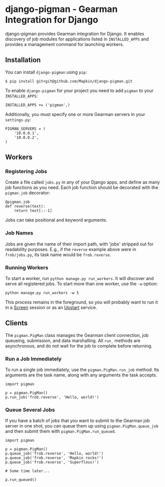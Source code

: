 django-pigman - Gearman Integration for Django
==============================================

django-pigman provides Gearman integration for Django. It enables discovery
of job modules for applications listed in `INSTALLED_APPS` and provides a
management command for launching workers.

Installation
------------

You can install `django-pigman` using `pip`:

    $ pip install git+git@github.com/Mapkin/django-pigman.git

To enable `django-pigman` for your project you need to add `pigman` to
your `INSTALLED_APPS`:

    INSTALLED_APPS += ('pigman',)

Additionally, you must specify one or more Gearman servers in your
`settings.py`:

    PIGMAN_SERVERS = (
        '10.0.0.1',
        '10.0.0.2',
    )

Workers
-------
### Registering Jobs

Create a file called `jobs.py` in any of your Django apps, and define as many
job functions as you need. Each job function should be decorated with the
`pigman.job` decorator:

    @pigman.job
    def reverse(text):
        return text[::-1]

Jobs can take positional and keyword arguments.

### Job Names

Jobs are given the name of their import path, with 'jobs' stripped out for
readability purposes. E.g., if the `reverse` example above were in
`frob/jobs.py`, its task name would be `frob.reverse`.

### Running Workers

To start a worker, run `python manage.py run_workers`. It will discover and
serve all registered jobs. To start more than one worker, use the `-w` option:

    python manage.py run_workers -w 5

This process remains in the foreground, so you will probably want to run it in
a [Screen](http://www.gnu.org/software/screen/) session or as an
[Upstart](http://upstart.ubuntu.com/) service.

Clients
-------

The `pigman.PigMan` class manages the Gearman client connection, job queueing,
submission, and data marshalling. All `run_` methods are asynchronous, and do
not wait for the job to complete before returning.

### Run a Job Immediately

To run a single job immediately, use the `pigman.PigMan.run_job` method. Its
arguments are the task name, along with any arguments the task accepts.

    import pigman

    p = pigman.PigMan()
    p.run_job('frob.reverse', 'Hello, world!')

### Queue Several Jobs

If you have a batch of jobs that you want to submit to the Gearman job server
in one shot, you can queue them up using `pigman.PigMan.queue_job` and then
submit them with `pigman.PigMan.run_queued`.

    import pigman

    p = pigman.PigMan()
    p.queue_job('frob.reverse', 'Hello, world!')
    p.queue_job('frob.reverse', 'Mapkin rocks!')
    p.queue_job('frob.reverse', 'Superflous!')

    # Some time later...

    p.run_queued()

